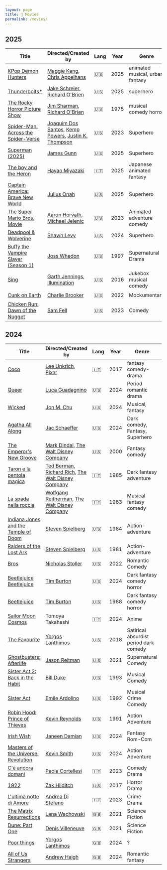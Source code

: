 ```yaml
---
layout: page
title: 🍿 Movies
permalink: /movies/
---
```


## 2025

| Title | Directed/Created by | Lang | Year | Genre | When | Rating |
|-----|----|----|-----|------|----|----|
| [KPop Demon Hunters](https://en.wikipedia.org/wiki/KPop_Demon_Hunters) | [Maggie Kang](https://en.wikipedia.org/wiki/Maggie_Kang), [Chris Appelhans](https://en.wikipedia.org/wiki/Chris_Appelhans) | 🇺🇸 | 2025 | animated musical, urban fantasy | 2025/Sep/16 | ⭐️⭐️⭐️⭐️⭐️ |
| [Thunderbolts* ](https://en.wikipedia.org/wiki/Thunderbolts*) | [Jake Schreier](https://en.wikipedia.org/wiki/Jake_Schreier), [Richard O'Brien](https://en.wikipedia.org/wiki/Richard_O%27Brien)| 🇺🇸 | 2025 | superhero | 2025/Aug/24 | ⭐️⭐️ |
| [The Rocky Horror Picture Show](https://en.wikipedia.org/wiki/The_Rocky_Horror_Picture_Show) | [Jim Sharman](https://en.wikipedia.org/wiki/Jim_Sharman), [Richard O'Brien](https://en.wikipedia.org/wiki/Richard_O%27Brien)| 🇺🇸 | 1975 | musical comedy horror | 2025/Aug/23 | ⭐️⭐️⭐️⭐️⭐️ |
| [Spider-Man: Across the Spider-Verse](https://en.wikipedia.org/wiki/Spider-Man:_Across_the_Spider-Verse) | [Joaquim Dos Santos](https://en.wikipedia.org/wiki/Joaquim_Dos_Santos), [Kemp Powers](https://en.wikipedia.org/wiki/Kemp_Powers), [Justin K. Thompson](https://en.wikipedia.org/wiki/Justin_K._Thompson) | 🇺🇸 | 2023 | Superhero | 2025/Jul/31 | ⭐️⭐️⭐️⭐️⭐️ |
| [Superman (2025)](https://en.wikipedia.org/wiki/Superman_(2025_film)) | [James Gunn](https://en.wikipedia.org/wiki/James_Gunn) | 🇺🇸 | 2025 | Superhero | 2025/Jul/21 | ⭐️⭐️⭐️⭐️⭐️ |
| [The boy and the Heron](https://en.wikipedia.org/wiki/The_Boy_and_the_Heron) | [Hayao Miyazaki](https://en.wikipedia.org/wiki/Hayao_Miyazaki) | 🇮🇹 | 2025 | Japanese animated fantasy | 2025/Jun/08 | ⭐️⭐️⭐️ |
| [Captain America: Brave New World](https://en.wikipedia.org/wiki/Captain_America:_Brave_New_World) | [Julius Onah](https://en.wikipedia.org/wiki/Julius_Onah) | 🇺🇸 | 2025 | Superhero | 2025/May/28 | ⭐️⭐️⭐️⭐️ |
| [The Super Mario Bros. Movie](https://en.wikipedia.org/wiki/The_Super_Mario_Bros._Movie) | [Aaron Horvath](https://en.wikipedia.org/wiki/Aaron_Horvath), [Michael Jelenic](https://en.wikipedia.org/wiki/Michael_Jelenic) | 🇺🇸 | 2023 | Animated adventure comedy | 2025/May/05 | ⭐️⭐️⭐️ |
| [Deadpool & Wolverine](https://en.wikipedia.org/wiki/Deadpool_%26_Wolverine) | [Shawn Levy](https://en.wikipedia.org/wiki/Shawn_Levy) | 🇺🇸 | 2024 | Superhero | 2025/May/02 | ⭐️⭐️⭐️ |
| [Buffy the Vampire Slayer (Season 1)](https://en.wikipedia.org/wiki/Buffy_the_Vampire_Slayer_season_1) | [Joss Whedon](https://en.wikipedia.org/wiki/Joss_Whedon) | 🇺🇸 | 1997 | Supernatural Drama | 2025/Apr/16 | ⭐️⭐️⭐️⭐️ |
| [Sing](https://en.wikipedia.org/wiki/Sing_(2016_American_film)) | [Garth Jennings](https://en.wikipedia.org/wiki/Garth_Jennings), [Illumination](https://en.wikipedia.org/wiki/Illumination_(company)) | 🇺🇸 | 2016 | Jukebox musical comedy | 2025/Jan/07 | ⭐️⭐️⭐️ |
| [Cunk on Earth](https://en.wikipedia.org/wiki/Cunk_on_Earth) | [Charlie Brooker](https://en.wikipedia.org/wiki/Charlie_Brooker) | 🇺🇸 | 2022 | Mockumentary | 2025/Jan/04 | ⭐️⭐️⭐️⭐️ |
| [Chicken Run: Dawn of the Nugget](https://en.wikipedia.org/wiki/Chicken_Run:_Dawn_of_the_Nugget) | [Sam Fell](https://en.wikipedia.org/wiki/Sam_Fell) | 🇺🇸 | 2023 | Comedy | 2025/Jan/03 | ⭐️⭐️ |

## 2024

| Title | Directed/Created by | Lang | Year | Genre | When | Rating |
|-----|----|----|-----|------|----|----|
| [Coco](https://en.wikipedia.org/wiki/Coco_(2017_film)) | [Lee Unkrich](https://en.wikipedia.org/wiki/Lee_Unkrich), [Pixar](https://en.wikipedia.org/wiki/Pixar) | 🇮🇹 | 2017 | fantasy comedy-drama | 2024/Dec/25 | ⭐️⭐️⭐️⭐️ |
| [Queer](https://en.wikipedia.org/wiki/Queer_(film)) | [Luca Guadagnino](https://en.wikipedia.org/wiki/Luca_Guadagnino) | 🇺🇸 | 2024 | Period romantic drama | 2024/Dec/18 | ⭐️⭐️⭐️ |
| [Wicked](https://en.wikipedia.org/wiki/Wicked_(2024_film)) | [Jon M. Chu](https://en.wikipedia.org/wiki/Jon_M._Chu) | 🇺🇸 | 2024 | Musical, fantasy | 2024/Nov/24 | ⭐️⭐️⭐️⭐️⭐️ |
| [Agatha All Along](https://en.wikipedia.org/wiki/Agatha_All_Along_(miniseries)) | [Jac Schaeffer](https://en.wikipedia.org/wiki/Jac_Schaeffer) | 🇺🇸 | 2024 | Dark comedy, Fantasy, Superhero | 2024/Oct/31 | ⭐️⭐️⭐️⭐️ |
| [The Emperor's New Groove](https://en.wikipedia.org/wiki/The_Emperor%27s_New_Groove) | [Mark Dindal](https://en.wikipedia.org/wiki/Mark_Dindal), [The Walt Disney Company](https://it.wikipedia.org/wiki/The_Walt_Disney_Company) | 🇺🇸 | 2000 | Fantasy comedy| 2024/Oct/28 | ⭐️⭐️⭐️⭐️ |
| [Taron e la pentola magica](https://it.wikipedia.org/wiki/Taron_e_la_pentola_magica) | [Ted Berman](https://en.wikipedia.org/wiki/Ted_Berman), [Richard Rich](https://en.wikipedia.org/wiki/Richard_Rich_(filmmaker)), [The Walt Disney Company](https://it.wikipedia.org/wiki/The_Walt_Disney_Company) | 🇮🇹 | 1985 | Dark fantasy adventure | 2024/Oct/27 | ⭐️⭐️⭐️ |
| [La spada nella roccia](https://it.wikipedia.org/wiki/La_spada_nella_roccia_(film)) | [Wolfgang Reitherman](https://en.wikipedia.org/wiki/Wolfgang_Reitherman), [The Walt Disney Company](https://it.wikipedia.org/wiki/The_Walt_Disney_Company) | 🇮🇹 | 1963 | Musical fantasy comedy | 2024/Oct/12 | ⭐️⭐️⭐️⭐️⭐️ |
| [Indiana Jones and the Temple of Doom](https://en.wikipedia.org/wiki/Indiana_Jones_and_the_Temple_of_Doom) | [Steven Spielberg](https://en.wikipedia.org/wiki/Steven_Spielberg) | 🇺🇸 | 1984 | Action-adventure | 2024/Sep/28 | ⭐️⭐️⭐️⭐️⭐️ |
| [Raiders of the Lost Ark](https://en.wikipedia.org/wiki/Raiders_of_the_Lost_Ark) | [Steven Spielberg](https://en.wikipedia.org/wiki/Steven_Spielberg) | 🇺🇸 | 1981 | Action-adventure | 2024/Sep/25 | ⭐️⭐️⭐️⭐️ |
| [Bros](https://en.wikipedia.org/wiki/Bros_(film)) | [Nicholas Stoller](https://en.wikipedia.org/wiki/Nicholas_Stoller) | 🇺🇸 | 2022 | Romantic Comedy | 2024/Sep/22 | ⭐️⭐️⭐️⭐️⭐️ |
| [Beetlejuice Beetlejuice](https://en.wikipedia.org/wiki/Beetlejuice_Beetlejuice) | [Tim Burton](https://en.wikipedia.org/wiki/Tim_Burton) | 🇺🇸 | 2024 | Dark fantasy comedy horror | 2024/Sep/18 | ⭐️⭐️⭐️⭐️ |
| [Beetlejuice](https://en.wikipedia.org/wiki/Beetlejuice) | [Tim Burton](https://en.wikipedia.org/wiki/Tim_Burton) | 🇺🇸 | 1988 | Dark fantasy comedy horror | 2024/Sep/15 | ⭐️⭐️ |
| [Sailor Moon Cosmos](https://en.wikipedia.org/wiki/Sailor_Moon_Cosmos) | Tomoya Takahashi | 🇮🇹 | 2024 | Anime | 2024/Aug/23 | ⭐️⭐️⭐️ |
| [The Favourite](https://en.wikipedia.org/wiki/The_Favourite) | [Yorgos Lanthimos](https://en.wikipedia.org/wiki/Yorgos_Lanthimos) | 🇺🇸 | 2018 | Satirical absurdist period dark comedy | 2024/Aug/21 | ⭐️⭐️ |
| [Ghostbusters: Afterlife](https://en.wikipedia.org/wiki/Ghostbusters:_Afterlife) | [Jason Reitman](https://en.wikipedia.org/wiki/Jason_Reitman) | 🇺🇸 | 2021 | Supernatural Comedy | 2024/Aug/12 | ⭐️⭐️⭐️⭐️⭐️ |
| [Sister Act 2: Back in the Habit](https://en.wikipedia.org/wiki/Sister_Act_2:_Back_in_the_Habit) | [Bill Duke](https://en.wikipedia.org/wiki/Bill_Duke) | 🇺🇸 | 1993 | Musical Comedy | 2024/Jul/15 | ⭐️⭐️⭐️⭐️ |
| [Sister Act](https://en.wikipedia.org/wiki/Sister_Act) | [Emile Ardolino](https://en.wikipedia.org/wiki/Emile_Ardolino) | 🇺🇸 | 1992 | Musical Crime Comedy | 2024/Jul/07 | ⭐️⭐️⭐️⭐️⭐️ |
| [Robin Hood: Prince of Thieves](https://en.wikipedia.org/wiki/Robin_Hood:_Prince_of_Thieves) | [Kevin Reynolds](https://en.wikipedia.org/wiki/Kevin_Reynolds_(director)) | 🇺🇸 | 1991 | Action Adventure | 2024/Jul/06 | ⭐️⭐️⭐️⭐️ |
| [Irish Wish](https://en.wikipedia.org/wiki/Irish_Wish) | [Janeen Damian](https://en.wikipedia.org/wiki/Janeen_Damian) | 🇺🇸 | 2024 | Fantasy Rom-Com | 2024/Jul/02 | ⭐️ |
| [Masters of the Universe: Revolution](https://en.wikipedia.org/wiki/Masters_of_the_Universe:_Revelation) | [Kevin Smith](https://en.wikipedia.org/wiki/Kevin_Smith) | 🇺🇸 | 2024 | Action Adventure | 2024/May/12 | ⭐️⭐️⭐️⭐️⭐️ |
| [C'è ancora domani](https://it.wikipedia.org/wiki/C%27è_ancora_domani) | [Paola Cortellesi](https://it.wikipedia.org/wiki/Paola_Cortellesi) | 🇮🇹 | 2023 | Comedy Drama | 2024/May/8 | ⭐️⭐️⭐️⭐️ |
| [1922](https://en.wikipedia.org/wiki/1922_(2017_film)) | [Zak Hilditch](https://en.wikipedia.org/wiki/Zak_Hilditch) | 🇺🇸 | 2017 | Horror Drama | 2024/May/6 | ⭐️⭐️ |
| [L'ultima notte di Amore](https://it.wikipedia.org/wiki/L%27ultima_notte_di_Amore) | [Andrea Di Stefano](https://it.wikipedia.org/wiki/Andrea_Di_Stefano) | 🇮🇹 | 2023 | Crime Drama | 2024/Apr/28 | ⭐️⭐️⭐️ |
| [The Matrix Resurrections](https://en.wikipedia.org/wiki/The_Matrix_Resurrections) | [Lana Wachowski](https://en.wikipedia.org/wiki/The_Wachowskis) | 🇬🇧 | 2021 | Science Fiction | 2024/Apr/26 | ⭐️⭐️⭐️⭐️ |
| [Dune: Part One](https://en.wikipedia.org/wiki/Dune_(2021_film)) | [Denis Villeneuve](https://en.wikipedia.org/wiki/Denis_Villeneuve) | 🇬🇧 | 2021 | Science Fiction | 2024/Apr/25 | ⭐️⭐️⭐️⭐️ |
| [Poor things](https://en.wikipedia.org/wiki/Poor_Things_(film)) | [Yorgos Lanthimos](https://en.wikipedia.org/wiki/Yorgos_Lanthimos) | 🇬🇧 | 2024 | ? | 2024/Apr/07 | ⭐️⭐️ |
| [All of Us Strangers](https://en.wikipedia.org/wiki/All_of_Us_Strangers) | [Andrew Haigh](https://en.wikipedia.org/wiki/Andrew_Haigh) | 🇬🇧 | 2024 | Romantic fantasy | 2024/Apr/04 | ⭐️⭐️⭐️ |

